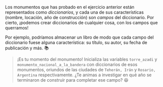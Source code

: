 Los monumentos que has probado en el ejercicio anterior están representados como _diccionarios_, y cada una de sus características (nombre, locación, año de construcción) son _campos_ del diccionario. Por cierto, ¡podemos crear diccionarios de cualquier cosa, con los campos que querramos!

Por ejemplo, podríamos almacenar un libro de modo que cada campo del diccionario fuese alguna característica: su título, su autor, su fecha de publicación y más. :books:

> ¡Es tu momento del monumento! Inicializa las variables `torre_azadi` y `monumento_nacional_a_la_bandera` con diccionarios de esos monumentos, oriundos de las ciudades de `Teherán, Irán` y `Rosario, Argentina` respectivamente. ¿Te animas a investigar en qué año se terminaron de construir para completar ese campo? :satisfied:
